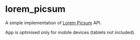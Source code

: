 # lorem_picsum

A simple implementation of [Lorem Picsum](https://picsum.photos/) API.

App is optimised only for mobile devices (tablets not included).
